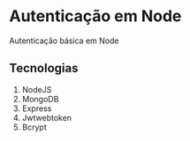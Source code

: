 # Autenticação em Node

Autenticação básica em Node

## Tecnologias

<ol>
  <li>NodeJS</li>
  <li>MongoDB</li>
  <li>Express</li>
  <li>Jwtwebtoken</li>
  <li>Bcrypt</li>
</ol>
